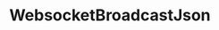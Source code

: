 ---
name: WebsocketBroadcastJson
title: WebsocketBroadcastJson
description: Send a JSON payload to all clients connected to the Streamer.bot [WebSocket Server](/api/websocket/requests)
parameters:
  - name: data
    description: The stringified JSON payload to send to clients
    default: '"{\"foo\":\"bar\"}"'
example: |
    using System;
    public class CPHInline
    {
        public bool Execute()
        {
            //Define data you want to send
            string json = "{\"foo\":\"bar\"}";

            //Broadcast data to clients
            CPH.WebsocketBroadcastJson(data);

            return true;
        }
    }
---